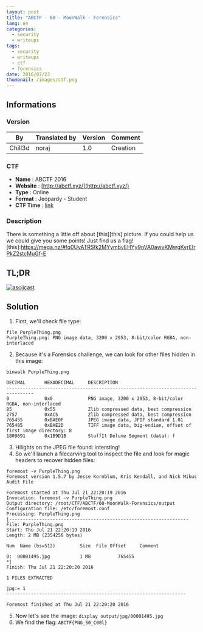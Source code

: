 ```yaml
---
layout: post
title: "ABCTF - 60 - MoonWalk - Forensics"
lang: en
categories:
  - security
  - writeups
tags:
  - security
  - writeups
  - ctf
  - forensics
date: 2016/07/23
thumbnail: /images/ctf.png
---
```

## Informations

### Version

| By      | Translated by | Version | Comment
| ---     | ---           | ---     | ---
| Chill3d | noraj         | 1.0     | Creation

### CTF

- **Name** : ABCTF 2016
- **Website** : [http://abctf.xyz/](http://abctf.xyz/)
- **Type** : Online
- **Format** : Jeopardy - Student
- **CTF Time** : [link](https://ctftime.org/event/333)

### Description

There is something a little off about [this][this] picture. If you could help us we could give you some points! Just find us a flag!
[this]:https://mega.nz/#!q0UyATRS!k2MYymbvEHYy9nVA0awvKMwgKvrEIrPkZ2stcMuGf-E

## TL;DR

[![asciicast](https://asciinema.org/a/ey10oy210mavohq785cvw9m88.png)](https://asciinema.org/a/ey10oy210mavohq785cvw9m88)

## Solution

1. First, we'll check file type:
```
file PurpleThing.png
PurpleThing.png: PNG image data, 3200 x 2953, 8-bit/color RGBA, non-interlaced
```
2. Because it's a Forensics challenge, we can look for other files hidden in this image:
```
binwalk PurpleThing.png

DECIMAL       HEXADECIMAL     DESCRIPTION
--------------------------------------------------------------------------------
0             0x0             PNG image, 3200 x 2953, 8-bit/color RGBA, non-interlaced
85            0x55            Zlib compressed data, best compression
2757          0xAC5           Zlib compressed data, best compression
765455        0xBAE0F         JPEG image data, JFIF standard 1.01
765485        0xBAE2D         TIFF image data, big-endian, offset of first image directory: 8
1809691       0x1B9D1B        StuffIt Deluxe Segment (data): f
```
3. Hilights on the JPEG file found: intersting!
4. So we'll launch a filecarving tool to inspect the file and look for magic headers to recover hidden files:
```
foremost -v PurpleThing.png
Foremost version 1.5.7 by Jesse Kornblum, Kris Kendall, and Nick Mikus
Audit File

Foremost started at Thu Jul 21 22:20:19 2016
Invocation: foremost -v PurpleThing.png
Output directory: /root/CTF/ABCTF/60-MoonWalk-Forensics/output
Configuration file: /etc/foremost.conf
Processing: PurpleThing.png
|------------------------------------------------------------------
File: PurpleThing.png
Start: Thu Jul 21 22:20:19 2016
Length: 2 MB (2354256 bytes)

Num	 Name (bs=512)	       Size	 File Offset	 Comment

0:	00001495.jpg 	       1 MB 	     765455 	 
*|
Finish: Thu Jul 21 22:20:20 2016

1 FILES EXTRACTED

jpg:= 1
------------------------------------------------------------------

Foremost finished at Thu Jul 21 22:20:20 2016
```
5. Now let's see the image: `display output/jpg/00001495.jpg`
6. We find the flag: `ABCTF{PNG_S0_C00l}`
